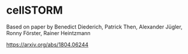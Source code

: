 cellSTORM 
==============================

Based on paper by Benedict Diederich, Patrick Then, Alexander Jügler, Ronny Förster, Rainer Heintzmann

https://arxiv.org/abs/1804.06244
